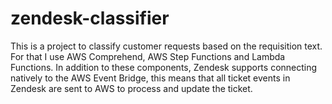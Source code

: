 # zendesk-classifier

This is a project to classify customer requests based on the requisition text. For that I use AWS Comprehend, AWS Step Functions and Lambda Functions. In addition to these components, Zendesk supports connecting natively to the AWS Event Bridge, this means that all ticket events in Zendesk are sent to AWS to process and update the ticket.
